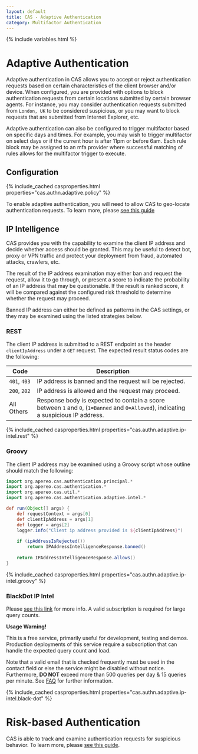 ```yaml
---
layout: default
title: CAS - Adaptive Authentication
category: Multifactor Authentication
---
```


{% include variables.html %}

# Adaptive Authentication

Adaptive authentication in CAS allows you to accept or reject authentication requests based on certain characteristics
of the client browser and/or device. When configured, you are provided with options to block authentication requests
from certain locations submitted by certain browser agents. For instance, you may consider authentication requests submitted
from `London, UK` to be considered suspicious, or you may want to block requests that are submitted from Internet Explorer, etc.

Adaptive authentication can also be configured to trigger multifactor based on specific 
days and times. For example, you may wish to trigger multifactor on select days or 
if the current hour is after 11pm or before 6am. Each rule block may be assigned 
to an mfa provider where successful matching of rules allows for the multifactor trigger to execute.

## Configuration

{% include_cached casproperties.html properties="cas.authn.adaptive.policy" %}

To enable adaptive authentication, you will need to allow CAS to geo-locate authentication requests.
To learn more, please [see this guide](../authentication/GeoTracking-Authentication-Requests.html)

## IP Intelligence

CAS provides you with the capability to examine the client IP address and decide whether access should be granted. This may be useful
to detect bot, proxy or VPN traffic and protect your deployment from fraud, automated attacks, crawlers, etc.

The result of the IP address examination may either ban and request the request, allow it to go through, or present a score 
to indicate the probability of an IP address that may be questionable. If the result is ranked score, it will be compared against
the configured risk threshold to determine whether the request may proceed.

Banned IP address can either be defined as patterns in the CAS settings, or they may be examined using the listed strategies below.

### REST

The client IP address is submitted to a REST endpoint as the 
header `clientIpAddress` under a `GET` request. The expected result status codes are the following:

| Code         | Description                                                                                                                         |
|--------------|-------------------------------------------------------------------------------------------------------------------------------------|
| `401`, `403` | IP address is banned and the request will be rejected.                                                                              |
| `200`, `202` | IP address is allowed and the request may proceed.                                                                                  |
| All Others   | Response body is expected to contain a score between `1` and `0`, (`1=Banned` and `0=Allowed`), indicating a suspicious IP address. |

{% include_cached casproperties.html properties="cas.authn.adaptive.ip-intel.rest" %}


### Groovy

The client IP address may be examined using a Groovy script whose outline should match the following:

```groovy
import org.apereo.cas.authentication.principal.*
import org.apereo.cas.authentication.*
import org.apereo.cas.util.*
import org.apereo.cas.authentication.adaptive.intel.*

def run(Object[] args) {
    def requestContext = args[0]
    def clientIpAddress = args[1]
    def logger = args[2]
    logger.info("Client ip address provided is ${clientIpAddress}")
    
    if (ipAddressIsRejected())
        return IPAddressIntelligenceResponse.banned()
    
    return IPAddressIntelligenceResponse.allows()
}
```

{% include_cached casproperties.html properties="cas.authn.adaptive.ip-intel.groovy" %}

### BlackDot IP Intel

Please [see this link](https://getipintel.net/) for more info. A valid subscription is required for large query counts.

<div class="alert alert-warning"><strong>Usage Warning!</strong><p>This is a free service, 
primarily useful for development, testing and demos. Production deployments 
of this service require a subscription that can handle the expected query count and load.</p></div>

Note that a valid email that is checked frequently must be used in the contact 
field or else the service might be disabled without notice. Furthermore, **DO NOT** exceed more 
than 500 queries per day & 15 queries per minute. See [FAQ](https://getipintel.net/#FAQ) for further information.

{% include_cached casproperties.html properties="cas.authn.adaptive.ip-intel.black-dot" %}

# Risk-based Authentication

CAS is able to track and examine authentication requests for suspicious behavior.
To learn more, please [see this guide](../authentication/Configuring-RiskBased-Authentication.html).
